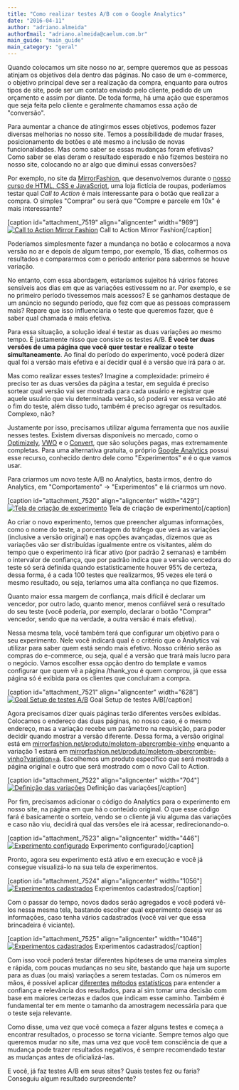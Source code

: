 ```yaml
---
title: "Como realizar testes A/B com o Google Analytics"
date: "2016-04-11"
author: "adriano.almeida"
authorEmail: "adriano.almeida@caelum.com.br"
main_guide: "main_guide"
main_category: "geral"
---
```


Quando colocamos um site nosso no ar, sempre queremos que as pessoas atinjam os objetivos dela dentro das páginas. No caso de um e-commerce, o objetivo principal deve ser a realização da compra, enquanto para outros tipos de site, pode ser um contato enviado pelo cliente, pedido de um orçamento e assim por diante. De toda forma, há uma ação que esperamos que seja feita pelo cliente e geralmente chamamos essa ação de "conversão".

Para aumentar a chance de atingirmos esses objetivos, podemos fazer diversas melhorias no nosso site. Temos a possibilidade de mudar frases, posicionamento de botões e até mesmo a inclusão de novas funcionalidades. Mas como saber se essas mudanças foram efetivas? Como saber se elas deram o resultado esperado e não fizemos besteira no nosso site, colocando no ar algo que diminui essas conversões?

Por exemplo, no site da [MirrorFashion](http://www.mirrorfashion.net), que desenvolvemos durante o [nosso curso de HTML, CSS e JavaScript](https://www.caelum.com.br/curso-html-css-javascript/), uma loja fictícia de roupas, poderíamos testar qual _Call to Action_ é mais interessante para o botão que realizar a compra. O simples "Comprar" ou será que "Compre e parcele em 10x" é mais interessante?

\[caption id="attachment\_7519" align="aligncenter" width="969"\][![Call to Action Mirror Fashion](https://blog.caelum.com.br/wp-content/uploads/2016/03/site_mirror_fashion.png)](https://blog.caelum.com.br/wp-content/uploads/2016/03/site_mirror_fashion.png) Call to Action Mirror Fashion\[/caption\]

Poderíamos simplesmente fazer a mundança no botão e colocarmos a nova versão no ar e depois de algum tempo, por exemplo, 15 dias, colhermos os resultados e compararmos com o período anterior para sabermos se houve variação.

No entanto, com essa abordagem, estaríamos sujeitos há vários fatores sensíveis aos dias em que as variações estivessem no ar. Por exemplo, e se no primeiro período tívessemos mais acessos? E se ganhamos destaque de um anúncio no segundo período, que fez com que as pessoas comprassem mais? Repare que isso influenciaria o teste que queremos fazer, que é saber qual chamada é mais efetiva.

Para essa situação, a solução ideal é testar as duas variações ao mesmo tempo. É justamente nisso que consiste os testes A/B. **É você ter duas versões de uma página que você quer testar e realizar o teste simultaneamente**. Ao final do período do experimento, você poderá dizer qual foi a versão mais efetiva e aí decidir qual é a versão que irá para o ar.

Mas como realizar esses testes? Imagine a complexidade: primeiro é preciso ter as duas versões da página a testar, em seguida é preciso sortear qual versão vai ser mostrada para cada usuário e registrar que aquele usuário que viu determinada versão, só poderá ver essa versão até o fim do teste, além disso tudo, também é preciso agregar os resultados. Complexo, não?

Justamente por isso, precisamos utilizar alguma ferramenta que nos auxilie nesses testes. Existem diversas disponíveis no mercado, como o [Optimizely](https://www.optimizely.com/), [VWO](https://vwo.com/) e o [Convert](http://www.convert.com/), que são soluções pagas, mas extremamente completas. Para uma alternativa gratuita, o próprio [Google Analytics](http://www.google.com/analytics/) possui esse recurso, conhecido dentro dele como "Experimentos" e é o que vamos usar.

Para criarmos um novo teste A/B no Analytics, basta irmos, dentro do Analytics, em "Comportamento" -> "Experimentos" e lá criarmos um novo.

\[caption id="attachment\_7520" align="aligncenter" width="429"\][![Tela de criação de experimento](https://blog.caelum.com.br/wp-content/uploads/2016/03/criar_experimento_ab.png)](https://blog.caelum.com.br/wp-content/uploads/2016/03/criar_experimento_ab.png) Tela de criação de experimento\[/caption\]

Ao criar o novo experimento, temos que preencher algumas informações, como o nome do teste, a porcentagem do tráfego que verá as variações (inclusive a versão original) e nas opções avançadas, dizemos que as variações vão ser distribuídas igualmente entre os visitantes, além do tempo que o experimento irá ficar ativo (por padrão 2 semanas) e também o intervalor de confiança, que por padrão indica que a versão vencedora do teste só será definida quando estatisticamente houver 95% de certeza, dessa forma, é a cada 100 testes que realizarmos, 95 vezes ele terá o mesmo resultado, ou seja, teríamos uma alta confiança no que fizemos.

Quanto maior essa margem de confiança, mais difícil é declarar um vencedor, por outro lado, quanto menor, menos confiável será o resultado do seu teste (você poderia, por exemplo, declarar o botão "Comprar" vencedor, sendo que na verdade, a outra versão é mais efetiva).

Nessa mesma tela, você também terá que configurar um objetivo para o seu experimento. Nele você indicará qual é o critério que o Analytics vai utilizar para saber quem está sendo mais efetivo. Nosso critério serão as compras do e-commerce, ou seja, qual é a versão que trará mais lucro para o negócio. Vamos escolher essa opção dentro do template e vamos configurar que quem vê a página /thank\_you é quem comprou, já que essa página só é exibida para os clientes que concluíram a compra.

\[caption id="attachment\_7521" align="aligncenter" width="628"\][![Goal Setup de testes A/B](https://blog.caelum.com.br/wp-content/uploads/2016/03/goal_setup_ab.png)](https://blog.caelum.com.br/wp-content/uploads/2016/03/goal_setup_ab.png) Goal Setup de testes A/B\[/caption\]

Agora precisamos dizer quais páginas terão diferentes versões exibidas. Colocamos o endereço das duas páginas, no nosso caso, é o mesmo endereço, mas a variação recebe um parâmetro na requisição, para poder decidir quando mostrar a versão diferente. Dessa forma, a versão original está em [mirrorfashion.net/produto/moletom-abercrombie-vinho](http://mirrorfashion.net/produto/moletom-abercrombie-vinho) enquanto a variação 1 estará em [mirrorfashion.net/produto/moletom-abercrombie-vinho?variation=a](http://mirrorfashion.net/produto/moletom-abercrombie-vinho?variation=a). Escolhemos um produto específico que será mostrada a página original e outro que será mostrado com o novo Call to Action.

\[caption id="attachment\_7522" align="aligncenter" width="704"\][![Definição das variações](https://blog.caelum.com.br/wp-content/uploads/2016/03/ab_versoes.png)](https://blog.caelum.com.br/wp-content/uploads/2016/03/ab_versoes.png) Definição das variações\[/caption\]

Por fim, precisamos adicionar o código do Analytics para o experimento em nosso site, na página em que há o conteúdo original. O que esse código fará é basicamente o sorteio, vendo se o cliente já viu alguma das variações e caso não viu, decidirá qual das versões ele irá acessar, redirecionando-o.

\[caption id="attachment\_7523" align="aligncenter" width="446"\][![Experimento configurado](https://blog.caelum.com.br/wp-content/uploads/2016/03/experimento_configurado.png)](https://blog.caelum.com.br/wp-content/uploads/2016/03/experimento_configurado.png) Experimento configurado\[/caption\]

Pronto, agora seu experimento está ativo e em execução e você já consegue visualizá-lo na sua tela de experimentos.

\[caption id="attachment\_7524" align="aligncenter" width="1056"\][![Experimentos cadastrados](https://blog.caelum.com.br/wp-content/uploads/2016/03/experimentos_cadastrados.png)](https://blog.caelum.com.br/wp-content/uploads/2016/03/experimentos_cadastrados.png) Experimentos cadastrados\[/caption\]

Com o passar do tempo, novos dados serão agregados e você poderá vê-los nessa mesma tela, bastando escolher qual experimento deseja ver as informações, caso tenha vários cadastrados (você vai ver que essa brincadeira é viciante).

\[caption id="attachment\_7525" align="aligncenter" width="1046"\][![Experimentos cadastrados](https://blog.caelum.com.br/wp-content/uploads/2016/03/resultados_experimento.png)](https://blog.caelum.com.br/wp-content/uploads/2016/03/resultados_experimento.png) Experimentos cadastrados\[/caption\]

Com isso você poderá testar diferentes hipóteses de uma maneira simples e rápida, com poucas mudanças no seu site, bastando que haja um suporte para as duas (ou mais) variações a serem testadas. Com os números em mãos, é possível aplicar [diferentes](https://en.wikipedia.org/wiki/Chi-squared_test) [métodos](https://en.wikipedia.org/wiki/Odds_ratio) [estatísticos](https://en.wikipedia.org/wiki/Confidence_interval) para entender a confiança e relevância dos resultados, para aí sim tomar uma decisão com base em maiores certezas e dados que indicam esse caminho. Também é fundamental ter em mente o tamanho da amostragem necessária para que o teste seja relevante.

Como disse, uma vez que você começa a fazer alguns testes e começa a encontrar resultados, o processo se torna viciante. Sempre temos algo que queremos mudar no site, mas uma vez que você tem consciência de que a mudança pode trazer resultados negativos, é sempre recomendado testar as mudanças antes de oficializá-las.

E você, já faz testes A/B em seus sites? Quais testes fez ou faria? Conseguiu algum resultado surpreendente?

